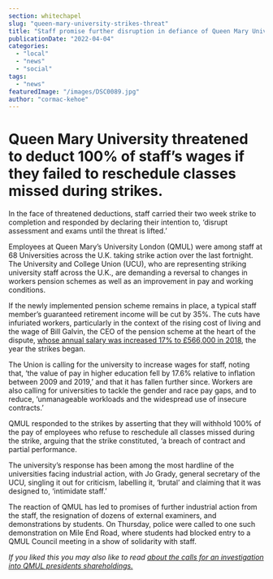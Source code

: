 ```yaml
---
section: whitechapel
slug: "queen-mary-university-strikes-threat"
title: "Staff promise further disruption in defiance of Queen Mary University’s threats to deduct pay."
publicationDate: "2022-04-04"
categories: 
  - "local"
  - "news"
  - "social"
tags: 
  - "news"
featuredImage: "/images/DSC0089.jpg"
author: "cormac-kehoe"
---
```


# Queen Mary University threatened to deduct 100% of staff’s wages if they failed to reschedule classes missed during strikes. 

In the face of threatened deductions, staff carried their two week strike to completion and responded by declaring their intention to, ‘disrupt assessment and exams until the threat is lifted.’

Employees at Queen Mary’s University London (QMUL) were among staff at 68 Universities across the U.K. taking strike action over the last fortnight. The University and College Union (UCU), who are representing striking university staff across the U.K., are demanding a reversal to changes in workers pension schemes as well as an improvement in pay and working conditions. 

If the newly implemented pension scheme remains in place, a typical staff member’s guaranteed retirement income will be cut by 35%. The cuts have infuriated workers, particularly in the context of the rising cost of living and the wage of Bill Galvin, the CEO of the pension scheme at the heart of the dispute, [whose annual salary was increased 17% to £566,000 in 2018](https://www.bbc.co.uk/news/education-43157711), the year the strikes began. 

The Union is calling for the university to increase wages for staff, noting that, ‘the value of pay in higher education fell by 17.6% relative to inflation between 2009 and 2019,’ and that it has fallen further since. Workers are also calling for universities to tackle the gender and race pay gaps, and to reduce, ‘unmanageable workloads and the widespread use of insecure contracts.’ 

QMUL responded to the strikes by asserting that they will withhold 100% of the pay of employees who refuse to reschedule all classes missed during the strike, arguing that the strike constituted, ‘a breach of contract and partial performance. 

The university’s response has been among the most hardline of the universities facing industrial action, with Jo Grady, general secretary of the UCU, singling it out for criticism, labelling it, ‘brutal’ and claiming that it was designed to, ‘intimidate staff.’ 

The reaction of QMUL has led to promises of further industrial action from the staff, the resignation of dozens of external examiners, and demonstrations by students. On Thursday, police were called to one such demonstration on Mile End Road, where students had blocked entry to a QMUL Council meeting in a show of solidarity with staff. 

_If you liked this you may also like to read_ _[about the calls for an investigation into QMUL presidents shareholdings.](https://whitechapellondon.co.uk/queen-mary-university-colin-bailey-graphene-conflict-of-interest/)_

[](https://whitechapellondon.co.uk/queen-mary-university-colin-bailey-graphene-conflict-of-interest/)

